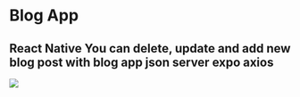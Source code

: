 # Blog App

## React Native You can delete, update and add new blog post with blog app json server expo axios

![](blog.gif)
